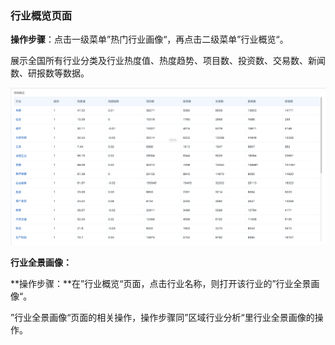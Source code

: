 ### 行业概览页面

**操作步骤**：点击一级菜单”热门行业画像“，再点击二级菜单”行业概览“。

展示全国所有行业分类及行业热度值、热度趋势、项目数、投资数、交易数、新闻数、研报数等数据。

![](/assets/hygl.png)

**行业全景画像：**

**操作步骤：**在”行业概览“页面，点击行业名称，则打开该行业的”行业全景画像“。

”行业全景画像“页面的相关操作，操作步骤同”区域行业分析“里行业全景画像的操作。

